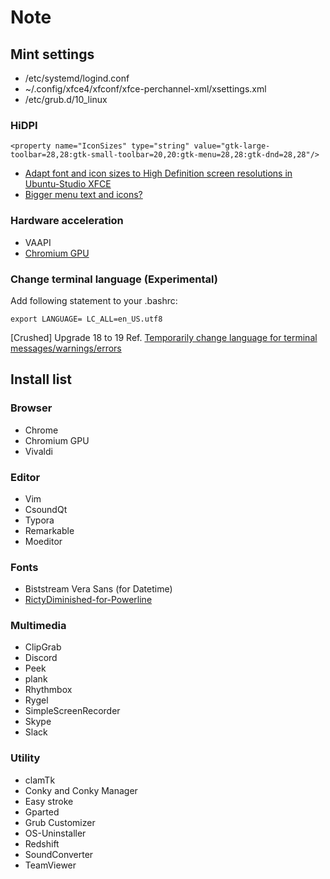 # Note
## Mint settings
+ /etc/systemd/logind.conf
+ ~/.config/xfce4/xfconf/xfce-perchannel-xml/xsettings.xml
+ /etc/grub.d/10_linux

### HiDPI
    <property name="IconSizes" type="string" value="gtk-large-toolbar=28,28:gtk-small-toolbar=20,20:gtk-menu=28,28:gtk-dnd=28,28"/>
    
+ [Adapt font and icon sizes to High Definition screen resolutions in Ubuntu-Studio XFCE](https://askubuntu.com/questions/652021/adapt-font-and-icon-sizes-to-high-definition-screen-resolutions-in-ubuntu-studio)
+ [ Bigger menu text and icons?](https://forum.xfce.org/viewtopic.php?id=6576)

### Hardware acceleration
+ VAAPI
+ [Chromium GPU](https://launchpad.net/~saiarcot895/+archive/ubuntu/chromium-beta)

### Change terminal language (Experimental)
Add following statement to your .bashrc:

    export LANGUAGE= LC_ALL=en_US.utf8

[Crushed] Upgrade 18 to 19
Ref. [Temporarily change language for terminal messages/warnings/errors](https://askubuntu.com/questions/142812/temporarily-change-language-for-terminal-messages-warnings-errors)


## Install list
### Browser
+ Chrome
+ Chromium GPU
+ Vivaldi

### Editor
+ Vim
+ CsoundQt
+ Typora
+ Remarkable
+ Moeditor

### Fonts
+ Biststream Vera Sans (for Datetime)
+ [RictyDiminished-for-Powerline](https://github.com/mzyy94/RictyDiminished-for-Powerline)

### Multimedia
+ ClipGrab
+ Discord
+ Peek
+ plank
+ Rhythmbox
+ Rygel
+ SimpleScreenRecorder
+ Skype
+ Slack

### Utility
+ clamTk
+ Conky and Conky Manager
+ Easy stroke
+ Gparted
+ Grub Customizer
+ OS-Uninstaller
+ Redshift
+ SoundConverter
+ TeamViewer